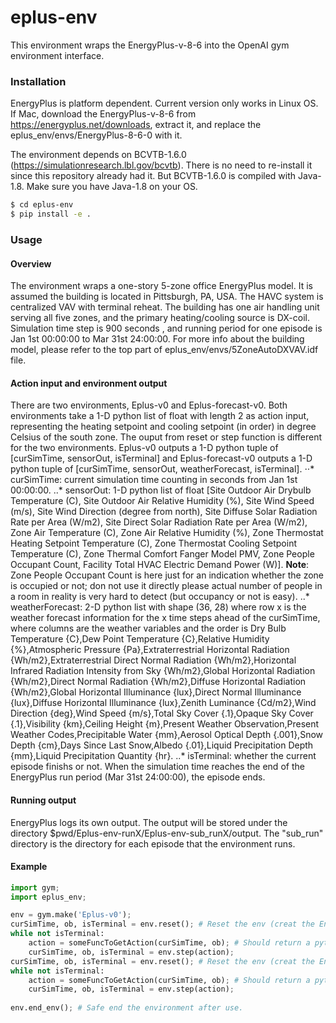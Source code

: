 # eplus-env

This environment wraps the EnergyPlus-v-8-6 into the OpenAI gym environment interface. 
### Installation
EnergyPlus is platform dependent. Current version only works in Linux OS. If Mac, download
the EnergyPlus-v-8-6 from https://energyplus.net/downloads, extract it, and replace the 
eplus_env/envs/EnergyPlus-8-6-0 with it. 

The environment depends on BCVTB-1.6.0 (https://simulationresearch.lbl.gov/bcvtb). There 
is no need to re-install it since this repository already had it. But BCVTB-1.6.0 is compiled
with Java-1.8. Make sure you have Java-1.8 on your OS. 

```sh
$ cd eplus-env
$ pip install -e .
```
### Usage
#### Overview
The environment wraps a one-story 5-zone office EnergyPlus model. It is assumed the building is located in
Pittsburgh, PA, USA. The HAVC system is centralized VAV with terminal reheat. The building has one air handling
unit serving all five zones, and the primary heating/cooling source is DX-coil. Simulation time step is 900 seconds
, and running period for one episode is Jan 1st 00:00:00 to Mar 31st 24:00:00. For more info about the 
building model, please refer to the top part of eplus_env/envs/5ZoneAutoDXVAV.idf file. 
#### Action input and environment output
There are two environments, Eplus-v0 and Eplus-forecast-v0. Both environments take a 1-D python list of float with
length 2 as action input, representing the heating setpoint and cooling setpoint (in order) in degree Celsius of 
the south zone. The ouput from reset or step function is different for the two environments. Eplus-v0 outputs a 
1-D python tuple of [curSimTime, sensorOut, isTerminal] and Eplus-forecast-v0 outputs a 1-D python tuple of
[curSimTime, sensorOut, weatherForecast, isTerminal]. 
⋅⋅* curSimTime: current simulation time counting in seconds from Jan 1st 00:00:00.
..* sensorOut: 1-D python list of float [Site Outdoor Air Drybulb Temperature (C), 
Site Outdoor Air Relative Humidity (%), Site Wind Speed (m/s), Site Wind Direction (degree from north), 
Site Diffuse Solar Radiation Rate per Area (W/m2), Site Direct Solar Radiation Rate per Area (W/m2), 
Zone Air Temperature (C), Zone Air Relative Humidity (%), Zone Thermostat Heating Setpoint Temperature (C), 
Zone Thermostat Cooling Setpoint Temperature (C), Zone Thermal Comfort Fanger Model PMV, Zone People Occupant Count, 
Facility Total HVAC Electric Demand Power (W)]. **Note**: Zone People Occupant Count is here just for an indication
whether the zone is occupied or not; don not use it directly please actual number of people in a room in reality 
is very hard to detect (but occupancy or not is easy). 
..* weatherForecast: 2-D python list with shape (36, 28) where row x is the weather forecast information for 
the x time steps ahead of the curSimTime, where columns are the weather variables and the order is 
Dry Bulb Temperature {C},Dew Point Temperature
{C},Relative Humidity {%},Atmospheric Pressure {Pa},Extraterrestrial Horizontal Radiation
{Wh/m2},Extraterrestrial Direct Normal Radiation {Wh/m2},Horizontal Infrared
Radiation Intensity from Sky {Wh/m2},Global Horizontal Radiation {Wh/m2},Direct
Normal Radiation {Wh/m2},Diffuse Horizontal Radiation {Wh/m2},Global Horizontal
Illuminance {lux},Direct Normal Illuminance {lux},Diffuse Horizontal Illuminance
{lux},Zenith Luminance {Cd/m2},Wind Direction {deg},Wind Speed {m/s},Total Sky
Cover {.1},Opaque Sky Cover {.1},Visibility {km},Ceiling Height {m},Present Weather
Observation,Present Weather Codes,Precipitable Water {mm},Aerosol Optical Depth
{.001},Snow Depth {cm},Days Since Last Snow,Albedo {.01},Liquid Precipitation Depth
{mm},Liquid Precipitation Quantity {hr}.
..* isTerminal: whether the current episode finishs or not. When the simulation time reaches the end of the 
EnergyPlus run period (Mar 31st 24:00:00), the episode ends. 
#### Running output
EnergyPlus logs its own output. The output will be stored under the directory $pwd/Eplus-env-runX/Eplus-env-sub_runX/output.
The "sub_run" directory is the directory for each episode that the environment runs. 
#### Example

```python
import gym;
import eplus_env;

env = gym.make('Eplus-v0');
curSimTime, ob, isTerminal = env.reset(); # Reset the env (creat the EnergyPlus subprocess)
while not isTerminal:
    action = someFuncToGetAction(curSimTime, ob); # Should return a python list of float with len 2
    curSimTime, ob, isTerminal = env.step(action);
curSimTime, ob, isTerminal = env.reset(); # Reset the env (creat the EnergyPlus subprocess)
while not isTerminal:
    action = someFuncToGetAction(curSimTime, ob); # Should return a python list of float with len 2
    curSimTime, ob, isTerminal = env.step(action);
                  
env.end_env(); # Safe end the environment after use. 
